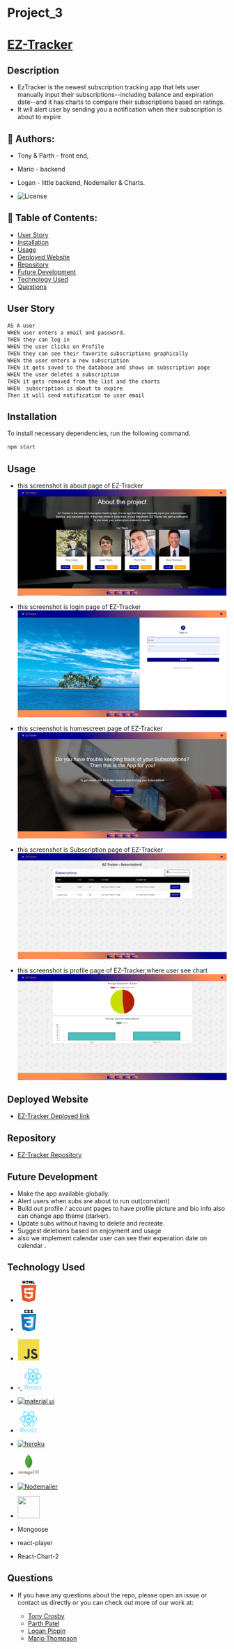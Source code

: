 # Project_3

[ez_tracker live]: https://enigmatic-eyrie-64011.herokuapp.com

# [EZ-Tracker][ez_tracker live]

## Description

- EzTracker is the newest subscription tracking app that lets user manually input their subscriptions--including balance and expiration date--and it has charts to compare their subscriptions based on ratings.
- It will alert user by sending you a notification when their subscription is about to expire

## 👤 Authors:

- Tony & Parth - front end,
- Mario - backend
- Logan - little backend, Nodemailer & Charts.

- ![License](https://img.shields.io/badge/License-MIT-yellow)

## 📜 Table of Contents:

- [User Story](#user-story)
- [Installation](#installation)
- [Usage](#usage)
- [Deployed Website](#deployed-website)
- [Repository](#repository)
- [Future Development](#future-development)
- [Technology Used](#technology-used)
- [Questions](#questions)

## User Story

```
AS A user
WHEN user enters a email and password.
THEN they can log in
WHEN the user clicks on Profile
THEN they can see their favorite subscriptions graphically
WHEN the user enters a new subscription
THEN it gets saved to the database and shows on subscription page
WHEN the user deletes a subscription
THEN it gets removed from the list and the charts
WHEN  subscription is about to expire
Then it will send notification to user email

```

## Installation

To install necessary dependencies, run the following command.

```bash
npm start
```

## Usage

- this screenshot is about page of EZ-Tracker
![about](./client/src/assets/images/about.PNG)

- this screenshot is login page of EZ-Tracker
![login](./client/src/assets/images/signin.PNG)

- this screenshot is homescreen page of EZ-Tracker
![home](./client/src/assets/images/home.PNG)

- this screenshot is Subscription page of EZ-Tracker
![Subscription](./client/src/assets/images/subscriptions.PNG)

- this screenshot is profile page of EZ-Tracker,where user see chart
![profile](./client/src/assets/images/profile.PNG)

## Deployed Website

- [EZ-Tracker Deployed link](https://enigmatic-eyrie-65011.herokuapp.com)

## Repository

- [EZ-Tracker Repository](https://github.com/tonycrosby-tech/EZ_Tracker.git)

## Future Development

- Make the app available globally.
- Alert users when subs are about to run out(constant)
- Build out profile / account pages to have profile picture and bio info also can change app theme (darker).
- Update subs without having to delete and recreate.
- Suggest deletions based on enjoyment and usage
- also we implement calendar user can see their experation date on calendar .

## Technology Used

- <a href="https://www.w3.org/html/" target="_blank"> <img src="https://raw.githubusercontent.com/devicons/devicon/master/icons/html5/html5-original-wordmark.svg" alt="html5" width="50" height="50"/> </a>

- <a href="https://www.w3schools.com/css/" target="_blank"> 
  <img src="https://raw.githubusercontent.com/devicons/devicon/master/icons/css3/css3-original-wordmark.svg" width="50" height="50"/> </a>

- <a href="https://developer.mozilla.org/en-US/docs/Web/JavaScript" target="_blank"> <img src="https://raw.githubusercontent.com/devicons/devicon/master/icons/javascript/javascript-original.svg" alt="javascript" width="50" height="50"/>

- </a> -<a href="https://reactjs.org/" target="_blank">
  <img src="https://raw.githubusercontent.com/devicons/devicon/master/icons/react/react-original-wordmark.svg" width="50" height="50"/> </a>

- <a href="https://material-ui.com/" target="_blank"> <img src="https://material-ui.com/static/logo_raw.svg" alt="material ui" width="50" height="50"/> </a>

- <a href="https://reactjs.org/" target="_blank"> <img src="https://raw.githubusercontent.com/devicons/devicon/master/icons/react/react-original-wordmark.svg" alt="react" width="50" height="50"/> </a>

- <a href="https://heroku.com" target="_blank"> <img src="https://www.vectorlogo.zone/logos/heroku/heroku-icon.svg" alt="heroku" width="50" height="50"/> </a>

- <a href="https://www.mongodb.com/" target="_blank"> <img src="https://raw.githubusercontent.com/devicons/devicon/master/icons/mongodb/mongodb-original-wordmark.svg" alt="mongodb" width="50" height="50"/> </a>

- <a href="https://nodemailer.com/about/" target="_blank"> <img src="https://nodemailer.com/nm_logo_200x136.png" alt="Nodemailer" width="50" height="50"/> </a>

- <a href="https://www.chartjs.org" target="_blank"> 
  <img src="https://www.chartjs.org/media/logo-title.svg" width="50" height="50"/> </a>

- Mongoose

- react-player

- React-Chart-2

## Questions

- If you have any questions about the repo, please open an issue or contact us directly or you can check out more of our work at:

  - [Tony Crosby](https://github.com/tonycrosby-tech)
  - [Parth Patel](https://github.com/parth167)
  - [Logan Pippin](https://github.com/LoganPippin)
  - [Mario Thompson](https://github.com/MarioThompson0010)
